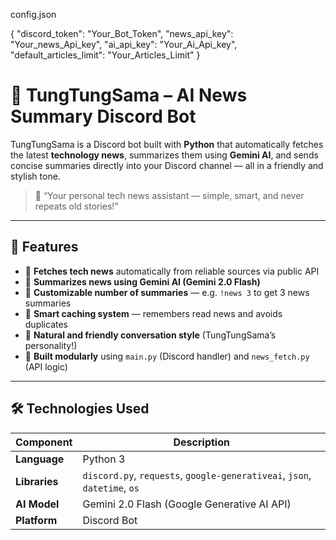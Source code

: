 config.json

{
    "discord_token": "Your_Bot_Token",
    "news_api_key": "Your_news_Api_key",
    "ai_api_key": "Your_Ai_Api_key",
    "default_articles_limit": "Your_Articles_Limit"
}

# 🤖 TungTungSama – AI News Summary Discord Bot

TungTungSama is a Discord bot built with **Python** that automatically fetches the latest **technology news**, summarizes them using **Gemini AI**, and sends concise summaries directly into your Discord channel — all in a friendly and stylish tone.

> 📰 “Your personal tech news assistant — simple, smart, and never repeats old stories!”

---

## 🌟 Features

- 🔹 **Fetches tech news** automatically from reliable sources via public API  
- 🔹 **Summarizes news using Gemini AI (Gemini 2.0 Flash)**  
- 🔹 **Customizable number of summaries** — e.g. `!news 3` to get 3 news summaries  
- 🔹 **Smart caching system** — remembers read news and avoids duplicates  
- 🔹 **Natural and friendly conversation style** (TungTungSama’s personality!)  
- 🔹 **Built modularly** using `main.py` (Discord handler) and `news_fetch.py` (API logic)

---

## 🛠️ Technologies Used

| Component | Description |
|------------|--------------|
| **Language** | Python 3 |
| **Libraries** | `discord.py`, `requests`, `google-generativeai`, `json`, `datetime`, `os` |
| **AI Model** | Gemini 2.0 Flash (Google Generative AI API) |
| **Platform** | Discord Bot |
